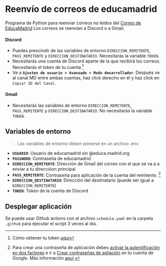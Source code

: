# Reenvío de correos de educamadrid
Programa de Python para reenviar correos no leídos del [Correo de EducaMadrid](https://correoweb.educa.madrid.org/)
Los correos se reenvían a Discord o a Gmail.

#### Discord
- Puedes prescindir de las variables de entorno `DIRECCION_REMITENTE`, `PASS_REMITENTE` y `DIRECCION_DESTINATARIO`. Necesitarás la variable `TOKEN`. 
- Necesitarás una cuenta de Discord aparte de la que recibirá los correos. Necesitarás el token de tu cuenta [^1]
- Ve a **`Ajustes de usuario > Avanzado > Modo desarrollador`**. Después ve al canal MD entre ambas cuentas, haz click derecho en él y haz click en `Copiar ID del Canal`.

#### Gmail
- Necesitarás las variables de entorno `DIRECCION_REMITENTE`, `PASS_REMITENTE` y `DIRECCION_DESTINATARIO`. No necesitarás la variable `TOKEN`. 


## Variables de entorno
> Las variables de entorno deben ponerse en un archivo .env
- **`USUARIO`**: 
  Usuario de educamadrid sin @educa.madrid.org
- **`PASSWORD`**: Contraseña de educamadrid
- **`DIRECCION_REMITENTE`**: Dirección de Gmail del correo con el que se va a a enviar a tu direccióon principal
- **`PASS_REMITENTE`**: Contraseña para aplicación de la cuenta del remitente. [^2]
- **`DIRECCION_DESTINATARIO`**: Dirección del destinatario (puede ser igual a `DIRECCION_REMITENTE`)
- **`TOKEN`**: Token de la cuenta de Discord

## Desplegar aplicación
Se puede usar Github actions con el archivo `schedule.yaml` en la carpeta `.github` para ejecutar el script 3 veces al día.


[^1]: Cómo obtener tu token [aquí](https://gist.github.com/MarvNC/e601f3603df22f36ebd3102c501116c6#how-to-get-your-discord-token-from-the-browser-console)

[^2]: Para crear una contraseña de aplicación debes [activar la autentificación en dos factores](https://support.google.com/accounts/answer/185839?hl=es) e ir a [Crear contraseñas de apliación](https://myaccount.google.com/apppasswords)  en tu cuenta de Google. Más información [aquí](https://support.google.com/accounts/answer/185833?hl=es#Create%20&%20use%20app%20passwords).

